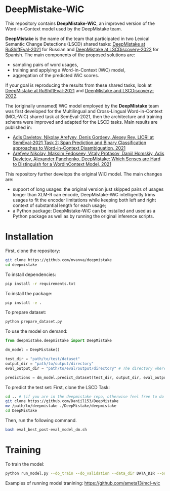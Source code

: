 # DeepMistake-WiC
This repository contains **DeepMistake-WiC**, an improved version of the Word-in-Context model used by the DeepMistake team.

**DeepMistake** is the name of the team that participated in two Lexical Semantic Change Detections (LSCD) shared tasks: [DeepMistake at RuShiftEval-2021](https://www.dialog-21.ru/media/5491/arefyevnplusetal133.pdf) for Russian and [DeepMistake at LSCDiscovery-2022](https://aclanthology.org/2022.lchange-1.18/) for Spanish. The main components of the proposed solutions are: 
- sampling pairs of word usages,
- training and applying a Word-in-Context (WiC) model,
- aggregation of the predicted WiC scores.

If your goal is reproducing the results from these shared tasks, look at [DeepMistake at RuShiftEval-2021](https://github.com/Daniil153/DeepMistake) and [DeepMistake and LSCDiscovery-2022](https://github.com/Daniil153/DM-in-Spanish-LSCDiscovery).

The (originally unnamed) WiC model employed by the **DeepMistake** team was first developed for the Multilingual and Cross-Lingual Word-in-Context (MCL-WiC) shared task at SemEval-2021, then the architecture and training schema were improved and adapted for the LSCD tasks. Main results are published in:
- [Adis Davletov, Nikolay Arefyev, Denis Gordeev, Alexey Rey. LIORI at SemEval-2021 Task 2: Span Prediction and Binary Classification approaches to Word-in-Context Disambiguation, 2021](https://aclanthology.org/2021.semeval-1.103/)
- [Arefyev Nikolay, Maksim Fedoseev, Vitaly Protasov, Daniil Homskiy, Adis Davletov, Alexander Panchenko. DeepMistake: Which Senses are Hard to Distinguish for a Word­in­Context Model, 2021](https://www.dialog-21.ru/media/5491/arefyevnplusetal133.pdf)

This repository further develops the original WiC model. The main changes are:
- support of long usages: the original version just skipped pairs of usages longer than XLM-R can encode, DeepMistake-WiC intelligently trims usages to fit the encoder limitations while keeping both left and right context of substantial length for each usage;
- a Python package: DeepMistake-WiC can be installed and used as a Python package as well as by running the original inference scripts.

# Installation
First, clone the repository:
```bash
git clone https://github.com/nvanva/deepmistake
cd deepmistake
```

To install dependencies:
```bash
pip install -r requirements.txt
```

To install the package:
```bash
pip install -e .
```

To prepare dataset:

```bash
python prepare_dataset.py
```

To use the model on demand:
```python
from deepmistake.deepmistake import DeepMistake

dm_model = DeepMistake()

test_dir = "path/to/test/dataset"
output_dir = "path/to/output/directory"
eval_output_dir = "path/to/eval/output/directory" # The directory where features and labels will be saved will be output_dir/eval_output_dir

predictions = dm_model.predict_dataset(test_dir, output_dir, eval_output_dir)
```

To predict the test set:
First, clone the LSCD Task:

```bash
cd .. # (if you are in the deepmistake repo, otherwise feel free to do it wherever you like)
git clone https://github.com/Daniil153/DeepMistake
mv /path/to/deepmistake ./DeepMistake/deepmistake
cd DeepMistake
```

Then, run the following command.

```bash
bash eval_best_post-eval_model_dm.sh
```

# Training
To train the model:
```bash
python run_model.py --do_train --do_validation --data_dir DATA_DIR --output_dir MODEL_OUT_DIR
```
Examples of running model tranining: https://github.com/ameta13/mcl-wic

